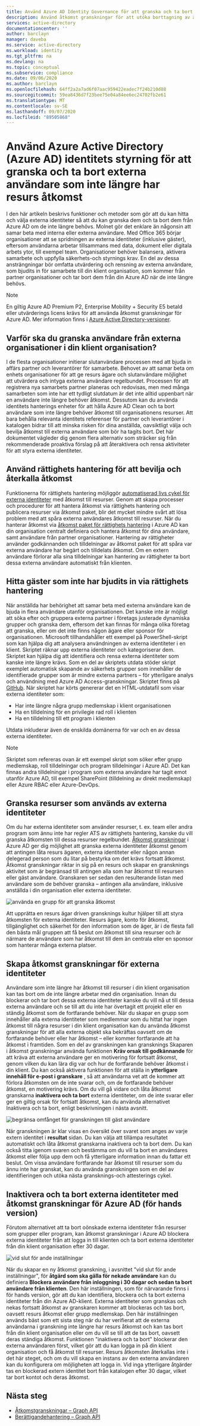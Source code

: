 ```yaml
---
title: Använd Azure AD Identity Governance för att granska och ta bort externa användare som inte längre har resurs åtkomst
description: Använd åtkomst granskningar för att utöka borttagning av åtkomst från medlemmar i partner organisationer
services: active-directory
documentationcenter: ''
author: barclayn
manager: daveba
ms.service: active-directory
ms.workload: identity
ms.tgt_pltfrm: na
ms.devlang: na
ms.topic: conceptual
ms.subservice: compliance
ms.date: 09/06/2020
ms.author: barclayn
ms.openlocfilehash: 64ff2a2a7ad6f07aac959422eadec7f24b210d88
ms.sourcegitcommit: 59ea8436d7f23bee75e04a84ee6ec24702fb2e61
ms.translationtype: MT
ms.contentlocale: sv-SE
ms.lasthandoff: 09/07/2020
ms.locfileid: "89505868"
---
```

# <a name="use-azure-active-directory-azure-ad-identity-governance-to-review-and-remove-external-users-who-no-longer-have-resource-access"></a>Använd Azure Active Directory (Azure AD) identitets styrning för att granska och ta bort externa användare som inte längre har resurs åtkomst

I den här artikeln beskrivs funktioner och metoder som gör att du kan hitta och välja externa identiteter så att du kan granska dem och ta bort dem från Azure AD om de inte längre behövs. Molnet gör det enklare än någonsin att samar beta med interna eller externa användare. Med Office 365 börjar organisationer att se spridningen av externa identiteter (inklusive gäster), eftersom användarna arbetar tillsammans med data, dokument eller digitala arbets ytor, till exempel team. Organisationer behöver balansera, aktivera samarbete och uppfylla säkerhets-och styrnings krav. En del av dessa ansträngningar bör omfatta utvärdering och rensning av externa användare, som bjudits in för samarbete till din klient organisation, som kommer från partner organisationer och tar bort dem från din Azure AD när de inte längre behövs.

>[!NOTE]
>En giltig Azure AD Premium P2, Enterprise Mobility + Security E5 betald eller utvärderings licens krävs för att använda åtkomst granskningar för Azure AD. Mer information finns i [Azure Active Directory-versioner](../fundamentals/active-directory-whatis.md).

## <a name="why-review-users-from-external-organizations-in-your-tenant"></a>Varför ska du granska användare från externa organisationer i din klient organisation?

I de flesta organisationer initierar slutanvändare processen med att bjuda in affärs partner och leverantörer för samarbete. Behovet av att samar beta om enhets organisationer för att ge resurs ägare och slutanvändare möjlighet att utvärdera och intyga externa användare regelbundet. Processen för att registrera nya samarbets partner planeras och redovisas, men med många samarbeten som inte har ett tydligt slutdatum är det inte alltid uppenbart när en användare inte längre behöver åtkomst. Dessutom kan du använda identitets hanterings enheter för att hålla Azure AD Clean och ta bort användare som inte längre behöver åtkomst till organisationens resurser. Att bara behålla relevanta identitets referenser för partner och leverantörer i katalogen bidrar till att minska risken för dina anställda, oavsiktligt välja och bevilja åtkomst till externa användare som bör ha tagits bort. Det här dokumentet vägleder dig genom flera alternativ som sträcker sig från rekommenderade proaktiva förslag på att återaktivera och rensa aktiviteter för att styra externa identiteter.

## <a name="use-entitlement-management-to-grant-and-revoke-access"></a>Använd rättighets hantering för att bevilja och återkalla åtkomst

Funktionerna för rättighets hantering möjliggör [automatiserad livs cykel för externa identiteter](entitlement-management-external-users.md#manage-the-lifecycle-of-external-users) med åtkomst till resurser. Genom att skapa processer och procedurer för att hantera åtkomst via rättighets hantering och publicera resurser via åtkomst paket, blir det mycket mindre svårt att lösa problem med att spåra externa användares åtkomst till resurser. När du hanterar åtkomst via [åtkomst paket för rättighets hantering](entitlement-management-overview.md) i Azure AD kan din organisation centralt definiera och hantera åtkomst för dina användare, samt användare från partner organisationer. Hantering av rättigheter använder godkännanden och tilldelningar av åtkomst paket för att spåra var externa användare har begärt och tilldelats åtkomst. Om en extern användare förlorar alla sina tilldelningar kan hantering av rättigheter ta bort dessa externa användare automatiskt från klienten. 

## <a name="find-guests-not-invited-through-entitlement-management"></a>Hitta gäster som inte har bjudits in via rättighets hantering

När anställda har behörighet att samar beta med externa användare kan de bjuda in flera användare utanför organisationen. Det kanske inte är möjligt att söka efter och gruppera externa partner i företags justerade dynamiska grupper och granska dem, eftersom det kan finnas för många olika företag att granska, eller om det inte finns någon ägare eller sponsor för organisationen. Microsoft tillhandahåller ett exempel på PowerShell-skript som kan hjälpa dig att analysera användningen av externa identiteter i en klient. Skriptet räknar upp externa identiteter och kategoriserar dem. Skriptet kan hjälpa dig att identifiera och rensa externa identiteter som kanske inte längre krävs. Som en del av skriptets utdata stöder skript exemplet automatisk skapande av säkerhets grupper som innehåller de identifierade grupper som är mindre externa partners – för ytterligare analys och användning med Azure AD Access-granskningar.
Skriptet finns på [GitHub](https://github.com/microsoft/access-reviews-samples/tree/master/ExternalIdentityUse). När skriptet har körts genererar det en HTML-utdatafil som visar externa identiteter som:

- Har inte längre några grupp medlemskap i klient organisationen
- Ha en tilldelning för en privilegie rad roll i klienten
- Ha en tilldelning till ett program i klienten

Utdata inkluderar även de enskilda domänerna för var och en av dessa externa identiteter. 

>[!NOTE]
>Skriptet som refereras ovan är ett exempel skript som söker efter grupp medlemskap, roll tilldelningar och program tilldelningar i Azure AD. Det kan finnas andra tilldelningar i program som externa användare har tagit emot utanför Azure AD, till exempel SharePoint (tilldelning av direkt medlemskap) eller Azure RBAC eller Azure-DevOps.

## <a name="review-resources-used-by-external-identities"></a>Granska resurser som används av externa identiteter

Om du har externa identiteter som använder resurser, t. ex. team eller andra program som ännu inte har regler ATS av rättighets hantering, kanske du vill granska åtkomsten till dessa resurser regelbundet. [Åtkomst granskningar](create-access-review.md) i Azure AD ger dig möjlighet att granska externa identiteter åtkomst genom att antingen låta resurs ägaren, externa identiteter eller någon annan delegerad person som du litar på bestyrka om det krävs fortsatt åtkomst. Åtkomst granskningar riktar in sig på en resurs och skapar en gransknings aktivitet som är begränsad till antingen alla som har åtkomst till resursen eller gäst användare. Granskaren ser sedan den resulterande listan med användare som de behöver granska – antingen alla användare, inklusive anställda i din organisation eller externa identiteter.

![använda en grupp för att granska åtkomst](media/access-reviews-external-users/group-members.png)

Att upprätta en resurs ägar driven gransknings kultur hjälper till att styra åtkomsten för externa identiteter. Resurs ägare, konto för åtkomst, tillgänglighet och säkerhet för den information som de äger, är i de flesta fall den bästa mål gruppen att få beslut om åtkomst till sina resurser och är närmare de användare som har åtkomst till dem än centrala eller en sponsor som hanterar många externa platser.

## <a name="create-access-reviews-for-external-identities"></a>Skapa åtkomst granskningar för externa identiteter

Användare som inte längre har åtkomst till resurser i din klient organisation kan tas bort om de inte längre arbetar med din organisation. Innan du blockerar och tar bort dessa externa identiteter kanske du vill nå ut till dessa externa användare och se till att du inte har övertagit ett projekt eller en ständig åtkomst som de fortfarande behöver. När du skapar en grupp som innehåller alla externa identiteter som medlemmar som du hittat har ingen åtkomst till några resurser i din klient organisation kan du använda åtkomst granskningar för att alla externa objekt ska bekräftas oavsett om de fortfarande behöver eller har åtkomst – eller kommer fortfarande att ha åtkomst i framtiden. Som en del av granskningen kan gransknings Skaparen i åtkomst granskningar använda funktionen **Kräv orsak till godkännande** för att kräva att externa användare ger en motivering för fortsatt åtkomst, genom vilken du kan lära dig var och hur de fortfarande behöver åtkomst i din klient. Du kan också aktivera funktionen för att ställa in **ytterligare innehåll för e-post i granskare** , så att användarna vet att de kommer att förlora åtkomsten om de inte svarar och, om de fortfarande behöver åtkomst, en motivering krävs. Om du vill gå vidare och låta åtkomst granskarna **inaktivera och ta bort** externa identiteter, om de inte svarar eller ger en giltig orsak för fortsatt åtkomst, kan du använda alternativet Inaktivera och ta bort, enligt beskrivningen i nästa avsnitt.

![begränsa omfånget för granskningen till gäst användare](media/access-reviews-external-users/guest-users-only.png)

När granskningen är klar visas en översikt över svaret som anges av varje extern identitet i **resultat** sidan. Du kan välja att tillämpa resultatet automatiskt och låta åtkomst granskarna inaktivera och ta bort dem. Du kan också titta igenom svaren och bestämma om du vill ta bort en användares åtkomst eller följa upp dem och få ytterligare information innan du fattar ett beslut. Om vissa användare fortfarande har åtkomst till resurser som du ännu inte har granskat, kan du använda granskningen som en del av identifieringen och utöka nästa gransknings-och attesterings cykel.

## <a name="disable-and-delete-external-identities-with-azure-ad-access-reviews-preview"></a>Inaktivera och ta bort externa identiteter med åtkomst granskningar för Azure AD (för hands version)

Förutom alternativet att ta bort oönskade externa identiteter från resurser som grupper eller program, kan åtkomst granskningar i Azure AD blockera externa identiteter från att logga in till klienten och ta bort externa identiteter från din klient organisation efter 30 dagar.

![vid slut för ande inställningar](media/access-reviews-external-users/upon-completion-settings.png)

När du skapar en ny åtkomst granskning, i avsnittet "vid slut för ande inställningar", för **åtgärd som ska gälla för nekade användare** kan du definiera **Blockera användare från inloggning i 30 dagar och sedan ta bort användare från klienten**.
Den här inställningen, som för närvarande finns i för hands version, gör att du kan identifiera, blockera och ta bort externa identiteter från din Azure AD-klient. Externa identiteter som granskas och nekas fortsatt åtkomst av granskaren kommer att blockeras och tas bort, oavsett resurs åtkomst eller grupp medlemskap. Den här inställningen används bäst som ett sista steg när du har verifierat att de externa användarna i granskning inte längre har resurs åtkomst och kan tas bort från din klient organisation eller om du vill se till att de tas bort, oavsett deras ständiga åtkomst. Funktionen "inaktivera och ta bort" blockerar den externa användaren först, vilket gör att du kan logga in på din klient organisation och få åtkomst till resurser. Resurs åtkomsten återkallas inte i det här steget, och om du vill skapa en instans av den externa användaren kan du konfigurera om möjligheten att logga in. Vid inga ytterligare åtgärder tas en blockerad extern identitet bort från katalogen efter 30 dagar, vilket tar bort kontot och deras åtkomst.

## <a name="next-steps"></a>Nästa steg

- [Åtkomstgranskningar – Graph API](/graph/api/resources/accessreviews-root?view=graph-rest-beta)
- [Berättigandehantering – Graph API](/graph/api/resources/entitlementmanagement-root?view=graph-rest-beta)